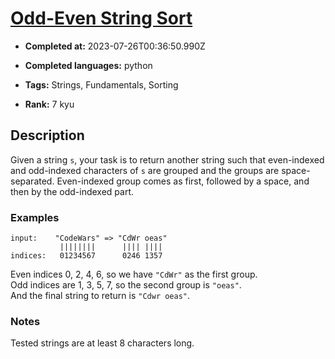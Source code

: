 # [Odd-Even String Sort](https://www.codewars.com/kata/580755730b5a77650500010c)

- **Completed at:** 2023-07-26T00:36:50.990Z

- **Completed languages:** python

- **Tags:** Strings, Fundamentals, Sorting

- **Rank:** 7 kyu

## Description

Given a string `s`, your task is to return another string such that even-indexed and odd-indexed characters of `s` are grouped and the groups are space-separated. Even-indexed group comes as first, followed by a space, and then by the odd-indexed part.

### Examples

```text
input:    "CodeWars" => "CdWr oeas"
           ||||||||      |||| ||||
indices:   01234567      0246 1357
```

Even indices 0, 2, 4, 6, so we have `"CdWr"` as the first group.  
Odd indices are 1, 3, 5, 7, so the second group is `"oeas"`.  
And the final string to return is `"Cdwr oeas"`.


### Notes

Tested strings are at least 8 characters long.
